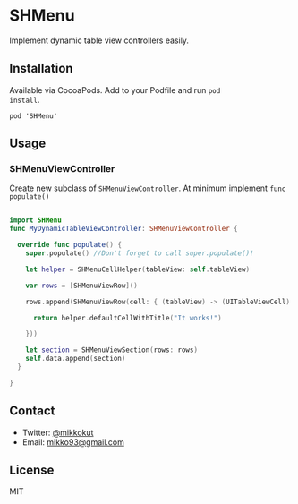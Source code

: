 # SHMenu
Implement dynamic table view controllers easily.


## Installation
Available via CocoaPods. Add to your Podfile and run <code>pod install</code>.
```
pod 'SHMenu'
```

## Usage

### SHMenuViewController
Create new subclass of <code>SHMenuViewController</code>. At minimum implement <code>func populate()</code>

```swift

import SHMenu
func MyDynamicTableViewController: SHMenuViewController {

  override func populate() {
    super.populate() //Don't forget to call super.populate()!

    let helper = SHMenuCellHelper(tableView: self.tableView)

    var rows = [SHMenuViewRow]()

    rows.append(SHMenuViewRow(cell: { (tableView) -> (UITableViewCell) in

      return helper.defaultCellWithTitle("It works!")

    }))

    let section = SHMenuViewSection(rows: rows)
    self.data.append(section)
  }

}

```


## Contact
- Twitter: [@mikkokut](https://twitter.com/mikkokut)
- Email: [mikko93@gmail.com](mailto:mikko93@gmail.com)

## License
MIT
